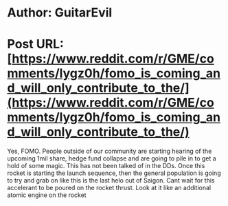 # Author: GuitarEvil
# Post URL: [https://www.reddit.com/r/GME/comments/lygz0h/fomo_is_coming_and_will_only_contribute_to_the/](https://www.reddit.com/r/GME/comments/lygz0h/fomo_is_coming_and_will_only_contribute_to_the/)


Yes, FOMO.  People outside of our community are starting hearing of the upcoming 1mil share, hedge fund collapse and are going to pile in to get a hold of some magic.  This has not been talked of in the DDs.  Once this rocket is starting the launch sequence, then the general population is going to try and grab on like this is the last helo out of Saigon.  Cant wait for this accelerant to be poured on the rocket thrust.  Look at it like an additional atomic engine on the rocket